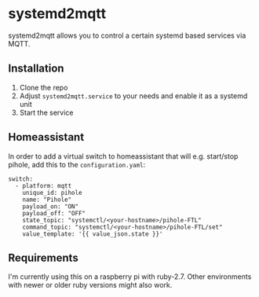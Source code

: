 # systemd2mqtt

systemd2mqtt allows you to control a certain systemd based services via MQTT.

## Installation

1. Clone the repo
2. Adjust `systemd2mqtt.service` to your needs and enable it as a systemd unit
3. Start the service


## Homeassistant

In order to add a virtual switch to homeassistant that will e.g. start/stop pihole, add this to the `configuration.yaml`:

```
switch:
  - platform: mqtt
    unique_id: pihole
    name: "Pihole"
    payload_on: "ON"
    payload_off: "OFF"
    state_topic: "systemctl/<your-hostname>/pihole-FTL"
    command_topic: "systemctl/<your-hostname>/pihole-FTL/set"
    value_template: '{{ value_json.state }}'
```

## Requirements

I'm currently using this on a raspberry pi with ruby-2.7. Other environments with newer or older ruby versions might also work.
